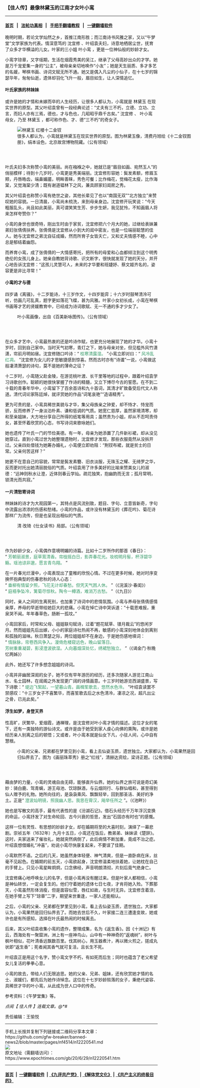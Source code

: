 ### 【佳人传】最像林黛玉的江南才女叶小鸾
------------------------

#### [首页](https://github.com/gfw-breaker/banned-news2/blob/master/README.md) &nbsp;&nbsp;|&nbsp;&nbsp; [法轮功真相](https://github.com/begood0513/basic/blob/master/README.md)  &nbsp;&nbsp;|&nbsp;&nbsp; [手把手翻墙教程](https://github.com/gfw-breaker/guides/wiki)  &nbsp;&nbsp;|&nbsp;&nbsp; [一键翻墙软件](https://github.com/gfw-breaker/nogfw/blob/master/README.md)  



<div><p>
 晚明时期，若论文学灿然之乡，首推江南形胜；而江南诗书风雅之家，又以“午梦堂”文学家族为代表。情深意笃的
 <ok href="https://www.epochtimes.com/gb/tag/%E6%B2%88%E5%AE%9C%E4%BF%AE.html">
  沈宜修
 </ok>
 、叶绍袁夫妇，诗意地栖居尘世，抚育了众多才华横溢的儿女。叶家的三小姐
 <ok href="https://www.epochtimes.com/gb/tag/%E5%8F%B6%E5%B0%8F%E9%B8%BE.html">
  叶小鸾
 </ok>
 ，更是一位神仙般的妙龄才女。
</p>
<p>
 小鸾字琼章，又字瑶期，生活在烟霞秀美的吴江，继承了父母高妙出众的才学。她是万千宠爱集一身的“公主”，被母亲亲切地唤作“小友”；她是天生丽质、多才多艺的名媛，琴棋书画、诗词文赋无所不通。她又是偶入凡尘的小仙子，在十七岁的锦瑟华年，匆匆仙逝，遗体却羽化飞升一般，眉目如生，让人深情追忆。
</p>
<h4>
 叶氏家族的林妹妹
</h4>
<p>
 或许是她的才情和未嫁而卒的人生经历，让很多人都认为，小鸾就是
 <ok href="https://www.epochtimes.com/gb/tag/%E6%9E%97%E9%BB%9B%E7%8E%89.html">
  林黛玉
 </ok>
 在现实世界的原型。其父叶绍袁曾有一段经典论述：“丈夫有三不朽，立德、立功、立言，而妇人亦有三焉，德也，才与色也，几昭昭乎鼎千古矣。”
 <ok href="https://www.epochtimes.com/gb/tag/%E6%B2%88%E5%AE%9C%E4%BF%AE.html">
  沈宜修
 </ok>
 、
 <ok href="https://www.epochtimes.com/gb/tag/%E5%8F%B6%E5%B0%8F%E9%B8%BE.html">
  叶小鸾
 </ok>
 母女，乃至
 <ok href="https://www.epochtimes.com/gb/tag/%E6%9E%97%E9%BB%9B%E7%8E%89.html">
  林黛玉
 </ok>
 ，都可称作色、才、德“三不朽”的奇女子。
</p>
<figure class="wp-caption aligncenter" id="attachment_11038248" style="width: 600px">
 <img alt="林黛玉 红楼十二金钗" class="wp-image-11038248 size-large" src="https://i.epochtimes.com/assets/uploads/2019/02/lindaiyu-hongloumeng-600x434.jpg"/>
 <br/><figcaption class="wp-caption-text">
  很多人都认为，小鸾就是林黛玉在现实世界的原型。图为林黛玉像，清费丹旭绘《十二金钗图册》，绢本设色，北京故宫博物院藏。（公有领域）
 </figcaption><br/>
</figure><br/>
<p>
 叶氏夫妇多次称赞小鸾的美丽。尚在襁褓之中，她就已是“眉目如画、宛然玉人”的俏丽模样；待到十几岁时，小鸾更是秀美端丽。沈宜修形容她：鬓发素额，修眉玉颊，丹唇皓齿，端鼻媚靥，明眸善睐，秀色可餐；比作梅花，觉梅花太瘦，比作海棠，又觉海棠少清；既有谢道韫林下之风，兼具顾家妇闺房之秀。
</p>
<p>
 其父叶绍袁也称赞小鸾有绝世之姿，其他长辈见了也以“南国无双”“北方独立”来赞叹她的容貌。一日清晨，小鸾尚未梳洗，来到母亲身边。沈宜修开玩笑说：“今天粗服乱头，尚且如此美丽，真可谓笑笑生芳、步步生妍，我见犹怜，不知画眉人将来怎样夸赞你？”
</p>
<p>
 小鸾的身世也很奇特，刚出生时由于家贫，沈宜修把六个月大的她，过继给表妹兼弟妇张倩倩扶养。张倩倩是沈宜修从小到大的闺中密友，也是一位端丽聪慧的佳人。她与沈宜修之弟沈自征成婚，然而所育子女皆夭亡，又和丈夫情感不睦，心中总是郁结着幽怨。
</p>
<p>
 而养育小鸾，成了张倩倩的一大情感寄托，把所有的母爱和心血都倾注到这个明秀绝伦的女孩儿身上。她亲自教她背诗歌、识文断字，很快就发现了她的天分，并开心地告诉沈宜修：“这孩儿灵慧可人，未来的才华要和班婕妤、蔡文姬齐名的，姿容更是非比寻常！”
</p>
<h4>
 小鸾的才与德
</h4>
<p>
 四岁诵《离骚》，十二岁能诗，十三岁作文，十四岁能弈；十六岁时鼓琴清泠可听，仿画几可乱真，题字更如落花飞蝶，甚为风雅。叶家小女初长成，小鸾在琴棋书画等才艺的贤媛教育中，已经成为诗词歌赋、无一不通的多才少女了。
</p>
<figure class="wp-caption aligncenter" id="attachment_12222425" style="width: 450px">
 <img alt="" class="size-medium wp-image-12222425" src="https://i.epochtimes.com/assets/uploads/2020/06/473714d47dab39bd272a7844a2f1013a-450x527.jpg"/>
 <br/><figcaption class="wp-caption-text">
  叶小鸾画像，出自《百美新咏图传》。（公有领域）
 </figcaption><br/>
</figure><br/>
<p>
 在众多才艺中，小鸾最热衷的还是吟诗作赋，也更充分地展现了她的才华。小鸾十岁时，回到自己家中。当时天气初寒，青灯之下，她与母亲对坐，但见槛外风竹潇潇，帘前月明如昼。沈宜修随口吟诗：“
 <span style="color: #339966;">
  桂寒清露湿。
 </span>
 ”小鸾立即对曰：“
 <span style="color: #339966;">
  风冷乱红凋。
 </span>
 ”沈宜修为女儿的才思敏捷感到惊喜。然而古时亦有“诗谶”一说，小鸾做这般凄清萧瑟的诗句，莫不是她的薄命之征？
</p>
<p>
 十二岁时，小鸾随父赴金陵，在游览桃叶渡、长干里等地的过程中，跟着叶绍袁学习诗歌创作。聪颖的她很快掌握了作诗的精髓，又立下博尽今古的誓愿。在不到二十载的青春年华中，小鸾留下了百余首诗和九十首词，其清才旷致备受后代文人称道。清代词论家陈廷焯，就评赏她的作品“词笔哀艳”“造语精秀”。
</p>
<p>
 更为可贵的是，小鸾具稀世美貌与才华，集父母族亲之钟爱，却不恃才、恃宠而骄，反而修养了一身淡泊朴素、谦和低调的气质。她宽仁慈厚，虽然家境清寒，却和至亲姐妹，大方地分享自己所得的纸笔等用具；虽然贵为小姐，却从不忍呵责侍女，甚至怀着欣赏的心态，书写诗词来歌咏她们。
</p>
<p>
 她也遗传了叶氏一门的节俭美德。有一年，母亲为她添置了几件新衫裙，却从没见她穿过。直到小鸾过世为她整理遗物时，沈宜修才发现，那些衣服竟然从没拆开过。父亲四处借钱为她筹办婚礼，小鸾便立即劝阻：“荆钗布裙，就是贫士的日常。父亲何苦这样？”
</p>
<p>
 她更不在意自己的容貌，常常是鬓发素簪、旧衣淡服，无珠玉之耀、无绮罗之华，反而更衬托出她清丽脱俗的气质。叶绍袁用了许多美好的比喻来赞美女儿的淑德：“远神则秋水让澄，近体则春云学灿。疏花独笑，抱幽韵而无言；孤月常明，锁清光而共寂。”
</p>
<h4>
 一片清愁寄诗词
</h4>
<p>
 林妹妹的诗才为大观园第一，其特点是风流别致，题目、字句、立意皆新奇，字句中流露出浓浓的伤感和愁绪。小鸾的作品，或许没有林黛玉的《葬花吟》、菊花诗那样广为流传，但是也呈现出相似的气质。
</p>
<figure class="wp-caption aligncenter" id="attachment_10411931" style="width: 600px">
 <img alt="" class="wp-image-10411931 size-large" src="https://i.epochtimes.com/assets/uploads/2018/05/e7fc5be1d2d16d4291fce0141f4597a9-600x385.jpg"/>
 <br/><figcaption class="wp-caption-text">
  清 改琦《仕女读书》局部。（公有领域）
 </figcaption><br/>
</figure><br/>
<p>
 作为妙龄少女，小鸾偶作意境明媚的诗篇。比如十二岁所作的那首《春日》：
 <br/>
 “
 <span style="color: #339966;">
  芳朝丽淑景，庭草茸清香。帘栊摇白日，影弄春花光。妆梳明月髻，杯浮碧华觞。瑶池谅非邈，愿言青鸟翔。
 </span>
 ”
</p>
<p>
 在一片春光烂漫中，小鸾表现出了童稚的欣悦心情。不过在更多时候，她对时序变换怀抱典型的伤春悲秋的诗人心态：
 <br/>
 “
 <span style="color: #339966;">
  垂柳有情留夕照，飞花无计却春愁。但凭天气困人休。
 </span>
 ”（《浣溪沙‧春闺》）
 <br/>
 “
 <span style="color: #339966;">
  庭梧争坠冷，篱菊尽惊秋。陶令一樽酒，难消万古愁。
 </span>
 ”（《九日》）
</p>
<p>
 同时，亲人之间的生离死别，也加重了诗词中的悲情氛围。小鸾与养母张倩倩感情亲厚，养母的早逝带给她巨大的悲痛。小鸾在悼亡诗中哭诉道：“十载恩难报，重泉哭不闻。年年春草色，肠断一孤坟。”
</p>
<p>
 小鸾回家后，时常和父母、姐姐联句赋诗，过着“题花赋草、镂月裁云”的悠闲岁月。然而姐姐先后出嫁，小小的家庭诗社热闹不再，敏感的小鸾深刻地体会到离别和孤独的滋味。秋日萧瑟之际，两位姐姐却不在身边，于是她伤感地填词：
 <br/>
 “
 <span style="color: #339966;">
  情脉脉，帘卷西风争入。漫倚危楼窥远色，晚山留落日。
 </span>
 <br/>
 <span style="color: #339966;">
  芳树重重凝碧，影浸澄波欲湿。人向暮烟深处忆，绣裙愁独立。
 </span>
 ”（《谒金门‧秋晚忆两姊》）
</p>
<p>
 此外，她还写了许多想念姐姐的诗词。
</p>
<p>
 小鸾并非幽居深闺的女子，她不仅有早年游历的经历，还多次随家人游览江南山水、名士园林，在闺阁之外发现更广阔的诗情画意。十三岁时她游览西湖盛景，写下诗歌：“
 <span style="color: #339966;">
  堤边飞絮起，一望暮山青。画楫笙歌去，悠然水色泠。
 </span>
 ”叶绍袁读罢不禁感叹：“十三岁女子不喜繁华，而喜笙歌去后之水色清冷，凄凉之况，超凡出尘之骨，已兆此矣。”
</p>
<h4>
 浮生如梦，身登天界
</h4>
<p>
 性高旷，厌繁华，爱烟霞，通禅理，是沈宜修对叶小鸾才情的描述。这位才女的笔下，还有一类独特的游仙诗文。或许是由于她受到家人虔心向佛的熏陶，或许是她经历亲人别离之后的顿悟；又或者，叶小鸾本就是仙女下凡，小驻人间，心中自有慧根。
</p>
<figure class="wp-caption aligncenter" id="attachment_12222440" style="width: 600px">
 <img alt="" class="wp-image-12222440 size-large" src="https://i.epochtimes.com/assets/uploads/2020/06/fa8aef5f241c52705c17b9b8c694ae2d-600x371.jpg"/>
 <br/><figcaption class="wp-caption-text">
  小鸾的父亲、兄弟都在梦里见到小鸾，看上去仙姿玉质，遗世独立。大家都认为，小鸾果然是回归仙界去了。图为《画丽珠萃秀》册之“红线”，清赫达资绘，梁诗正题。（公有领域）
 </figcaption><br/>
</figure><br/>
<p>
 藉由梦的力量，小鸾的灵魂自由无碍，能够直升仙界。她的仙界之旅可说是奇幻美妙：骑白鹿、驾青螭，游王母池、饮琼酥酒，与云烟同行、与群仙唱和，甚至得到仙人赠予的礼物。她所向往的，是袅袅乘风、飘飘轻举，回到那圣洁、美好的净土。正是“
 <span style="color: #339966;">
  澄波灿明镜，照我幽人思。我思在霄汉，飚举任所之
 </span>
 ”。（《池畔》）
</p>
<p>
 她也是写散文的高手，最有代表性的是《汾湖石记》。借石头经历千万年浮沉变换的命运，小鸾抒发了对生命轮回、古今兴衰的哲思，发出“石固亦有时也”的感慨。
</p>
<p>
 这样一位有灵性、有思想的妙龄才女，却在婚期将至的大喜时刻，演绎了一幕悲剧。崇祯五年（1632年）九月十五日，小鸾还在饭后，教弟弟、妹妹读《楚辞》。这时，夫家送来了催妆礼，她就突然病倒了，此后病情不断加重，竟成不治之症。叶绍袁想借婚礼“冲喜”，劝说小鸾尽快康复起来，不要误了佳期。
</p>
<p>
 小鸾默然不语。之后的几天，她虽然身体轻便、神气清爽，但是一直卧病在床，丝毫不见起色。在婚期的前五天，小鸾欲起身，沈宜修温柔地扶着她，让她枕在自己的手臂上。只见小鸾星眸炯炯，口念佛经，声音明朗清彻，片刻后竟气绝身亡。
</p>
<p>
 沈宜修痛心地呼唤女儿的名字，但是小鸾再没有醒过来。但是叶家人都相信，小鸾是神仙转世，一定会复生的。他们守着她的遗体七日七夜，才肯将她入殓。下葬那天，小鸾虽然形体消瘦，但是面容似雪，唇红如故，与生时无异。沈宜修含着泪，在她手臂上写下“琼章”二字，期望来世重逢，一家人还能相认。
</p>
<p>
 之后，小鸾的父亲、兄弟都在梦里见到小鸾，看上去仙姿玉质，遗世独立。大家都认为，小鸾果然是回归仙界去了。而她去世后不久，叶家接二连三遭逢变故，她或许也是有所感知，选择在叶氏最热闹的时候离去。
</p>
<p>
 后来，其父叶绍袁收集小鸾的遗作，整理成集，名为《返生香》。因《十洲记》有云，西海处有一聚窟洲，洲上有一座神鸟山，山中有一种神奇的“返魂树”，树叶与枫叶相似，花叶清香远飘数百里。伐其树心，用玉器煮汁，再以微火煎之，搓成丸状即“返生香”；死者闻其香气就可复活，且长生不死。
</p>
<p>
 叶绍袁正是用这个名字，赞小鸾文字不朽，有如死而后生；同时也蕴含了老父希望女儿复活的拳拳心意。
</p>
<p>
 小鸾的故去，带给人们无限追思。她的父亲、兄弟、姐妹，还有欣赏她才情的名士、淑媛们，都先后为她作诗悼念。这位在十七岁妙龄殒落的女子，秉绝代姿容、具稀世才华的叶小鸾，从此成为世人口中的传奇。
</p>
<p>
 参考资料：《午梦堂集》等。
</p>
<p>
 <em>
  点阅【
  <ok href="https://www.epochtimes.com/gb/tag/%E4%BD%B3%E4%BA%BA%E5%82%B3.html">
   佳人传
  </ok>
  】连载文章。@*#
 </em>
</p>
<p>
 责任编辑：王愉悦
</p>
</div>
<hr/>
手机上长按并复制下列链接或二维码分享本文章：<br/>
https://github.com/gfw-breaker/banned-news2/blob/master/pages/nf4514/n12220541.md <br/>
<a href='https://github.com/gfw-breaker/banned-news2/blob/master/pages/nf4514/n12220541.md'><img src='https://github.com/gfw-breaker/banned-news2/blob/master/pages/nf4514/n12220541.md.png'/></a> <br/>
原文地址（需翻墙访问）：https://www.epochtimes.com/gb/20/6/29/n12220541.htm


------------------------
#### [首页](https://github.com/gfw-breaker/banned-news2/blob/master/README.md) &nbsp;|&nbsp; [一键翻墙软件](https://github.com/gfw-breaker/nogfw/blob/master/README.md) &nbsp;| [《九评共产党》](https://github.com/gfw-breaker/9ping.md/blob/master/README.md#九评之一评共产党是什么) | [《解体党文化》](https://github.com/gfw-breaker/jtdwh.md/blob/master/README.md) | [《共产主义的终极目的》](https://github.com/gfw-breaker/gczydzjmd.md/blob/master/README.md)


<img src='http://gfw-breaker.win/banned-news2/pages/nf4514/n12220541.md' width='0px' height='0px'/>